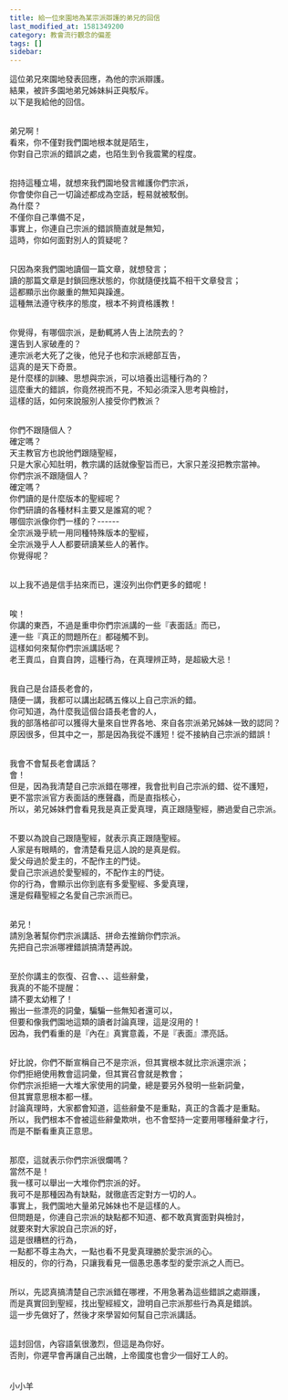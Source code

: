 ```yaml
---
title: 給一位來園地為某宗派辯護的弟兄的回信
last_modified_at: 1581349200
category: 教會流行觀念的偏差
tags: []
sidebar: 
---
```


<p>這位弟兄來園地發表回應，為他的宗派辯護。<br/>
結果，被許多園地弟兄姊妹糾正與駁斥。<br/>
以下是我給他的回信。</p>
<p><br/>
弟兄啊！<br/>
看來，你不僅對我們園地根本就是陌生，<br/>
你對自己宗派的錯誤之處，也陌生到令我震驚的程度。<br/>
 </p>
<p>抱持這種立場，就想來我們園地發言維護你們宗派，<br/>
你會使你自己一切論述都成為空話，輕易就被駁倒。<br/>
為什麼？<br/>
不僅你自己準備不足，<br/>
事實上，你連自己宗派的錯誤簡直就是無知，<br/>
這時，你如何面對別人的質疑呢？<br/>
 </p>
<p>只因為來我們園地讀個一篇文章，就想發言；<br/>
讀的那篇文章是封鎖回應狀態的，你就隨便找篇不相干文章發言；<br/>
這都顯示出你嚴重的無知與躁進。<br/>
這種無法遵守秩序的態度，根本不夠資格護教！<br/>
 </p>
<p>你覺得，有哪個宗派，是動輒將人告上法院去的？<br/>
還告到人家破產的？<br/>
連宗派老大死了之後，他兒子也和宗派總部互告，<br/>
這真的是天下奇景。<br/>
是什麼樣的訓練、思想與宗派，可以培養出這種行為的？<br/>
這麼重大的錯誤，你竟然視而不見，不知必須深入思考與檢討，<br/>
這樣的話，如何來說服別人接受你們教派？<br/>
 </p>
<p>你們不跟隨個人？<br/>
確定嗎？<br/>
天主教官方也說他們跟隨聖經，<br/>
只是大家心知肚明，教宗講的話就像聖旨而已，大家只差沒把教宗當神。<br/>
你們宗派不跟隨個人？<br/>
確定嗎？<br/>
你們讀的是什麼版本的聖經呢？<br/>
你們研讀的各種材料主要又是誰寫的呢？<br/>
哪個宗派像你們一樣的？------<br/>
全宗派幾乎統一用同種特殊版本的聖經，<br/>
全宗派幾乎人人都要研讀某些人的著作。<br/>
你覺得呢？<br/>
 </p>
<p>以上我不過是信手拈來而已，還沒列出你們更多的錯呢！<br/>
 </p>
<p>唉！<br/>
你講的東西，不過是重申你們宗派講的一些『表面話』而已，<br/>
連一些『真正的問題所在』都碰觸不到。<br/>
這樣如何來幫你們宗派講話呢？<br/>
老王賣瓜，自賣自誇，這種行為，在真理辨正時，是超級大忌！</p>
<p> <br/>
我自己是台語長老會的，<br/>
隨便一講，我都可以講出起碼五條以上自己宗派的錯。<br/>
你可知道，為什麼我這個台語長老會的人，<br/>
我的部落格卻可以獲得大量來自世界各地、來自各宗派弟兄姊妹一致的認同？<br/>
原因很多，但其中之一，那是因為我從不護短！從不接納自己宗派的錯誤！<br/>
 </p>
<p>我會不會幫長老會講話？<br/>
會！<br/>
但是，因為我清楚自己宗派錯在哪裡，我會批判自己宗派的錯、從不護短，<br/>
更不當宗派官方表面話的應聲蟲，而是直指核心，<br/>
所以，弟兄姊妹們會看見我是真正愛真理，真正跟隨聖經，勝過愛自己宗派。<br/>
 </p>
<p>不要以為說自己跟隨聖經，就表示真正跟隨聖經。<br/>
人家是有眼睛的，會清楚看見這人說的是真是假。<br/>
愛父母過於愛主的，不配作主的門徒。<br/>
愛自己宗派過於愛聖經的，不配作主的門徒。<br/>
你的行為，會顯示出你到底有多愛聖經、多愛真理，<br/>
還是假藉聖經之名愛自己宗派而已。<br/>
 </p>
<p>弟兄！<br/>
請別急著幫你們宗派講話、拼命去推銷你們宗派。<br/>
先把自己宗派哪裡錯誤搞清楚再說。<br/>
 </p>
<p>至於你講主的恢復、召會、、、這些辭彙，<br/>
我真的不能不提醒：<br/>
請不要太幼稚了！<br/>
搬出一些漂亮的詞彙，騙騙一些無知者還可以，<br/>
但要和像我們園地這類的讀者討論真理，這是沒用的！<br/>
因為，我們看重的是『內在』真實意義，不是『表面』漂亮話。<br/>
 </p>
<p>好比說，你們不斷宣稱自己不是宗派，但其實根本就比宗派還宗派；<br/>
你們拒絕使用教會這詞彙，但其實召會就是教會；<br/>
你們宗派拒絕一大堆大家使用的詞彙，總是要另外發明一些新詞彙，<br/>
但其實意思根本都一樣。<br/>
討論真理時，大家都會知道，這些辭彙不是重點，真正的含義才是重點。<br/>
所以，我們根本不會被這些辭彙欺哄，也不會堅持一定要用哪種辭彙才行，<br/>
而是不斷看重真正意思。<br/>
 </p>
<p>那麼，這就表示你們宗派很爛嗎？<br/>
當然不是！<br/>
我一樣可以舉出一大堆你們宗派的好。<br/>
我可不是那種因為有缺點，就徹底否定對方一切的人。<br/>
事實上，我們園地大量弟兄姊妹也不是這樣的人。<br/>
但問題是，你連自己宗派的缺點都不知道、都不敢真實面對與檢討，<br/>
就要來對大家說自己宗派的好，<br/>
這是很糟糕的行為，<br/>
一點都不尊主為大，一點也看不見愛真理勝於愛宗派的心。<br/>
相反的，你的行為，只讓我看見一個愚忠愚孝型的愛宗派之人而已。<br/>
 </p>
<p>所以，先認真搞清楚自己宗派錯在哪裡，不用急著為這些錯誤之處辯護，<br/>
而是真實回到聖經，找出聖經經文，證明自己宗派那些行為真是錯誤。<br/>
這一步先做好了，然後才來學習如何幫自己宗派講話。<br/>
 </p>
<p>這封回信，內容語氣很激烈，但這是為你好。<br/>
否則，你遲早會再讓自己出醜，上帝國度也會少一個好工人的。<br/>
 <br/>
 <br/>
小小羊<br/>
 </p>
